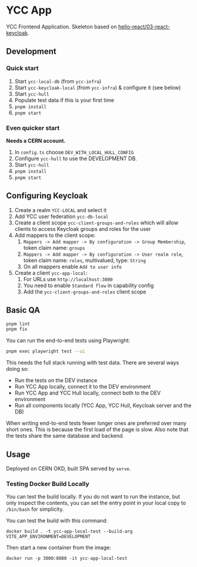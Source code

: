 # YCC App

YCC Frontend Application. Skeleton based on [hello-react/03-react-keycloak](https://github.com/LajosCseppento/hello-react/tree/main/03-react-keycloak).

## Development

### Quick start

1. Start `ycc-local-db` (from `ycc-infra`)
2. Start `ycc-keycloak-local` (from `ycc-infra`) & configure it (see below)
3. Start `ycc-hull`
4. Populate test data if this is your first time
5. `pnpm install`
6. `pnpm start`

### Even quicker start

**Needs a CERN account.**

1. In `config.ts` choose `DEV_WITH_LOCAL_HULL_CONFIG`
2. Configure `ycc-hull` to use the DEVELOPMENT DB.
3. Start `ycc-hull`
4. `pnpm install`
5. `pnpm start`

## Configuring Keycloak

1. Create a realm `YCC-LOCAL` and select it
2. Add YCC user federation `ycc-db-local`
3. Create a client scope `ycc-client-groups-and-roles` which will allow clients to access Keycloak groups and roles for the user
4. Add mappers to the client scope:
   1. `Mappers -> Add mapper -> By configuration -> Group Membership`, token claim name: `groups`
   2. `Mappers -> Add mapper -> By configuration -> User realm role`, token claim name: `roles`, multivalued, type: `String`
   3. On all mappers enable `Add to user info`
5. Create a client `ycc-app-local`:
   1. For URLs use `http://localhost:3000`
   2. You need to enable `Standard flow` in capability config
   3. Add the `ycc-client-groups-and-roles` client scope

## Basic QA

```sh
pnpm lint
pnpm fix
```

You can run the end-to-end tests using Playwright:

```sh
pnpm exec playwright test --ui
```

This needs the full stack running with test data. There are several ways doing so:

- Run the tests on the DEV instance
- Run YCC App locally, connect it to the DEV environment
- Run YCC App and YCC Hull locally, connect both to the DEV environment
- Run all components locally (YCC App, YCC Hull, Keycloak server and the DB)

When writing end-to-end tests fewer longer ones are preferred over many short ones. This is because the first load of the page is slow. Also note that the tests share the same database and backend.

## Usage

Deployed on CERN OKD, built SPA served by `serve`.

### Testing Docker Build Locally

You can test the build locally. If you do not want to run the instance, but only inspect the contents, you can set the entry point in your local copy to `/bin/bash` for simplicity.

You can test the build with this command:

`docker build . -t ycc-app-local-test --build-arg VITE_APP_ENVIRONMENT=DEVELOPMENT`

Then start a new container from the image:

`docker run -p 3000:8080 -it ycc-app-local-test`
